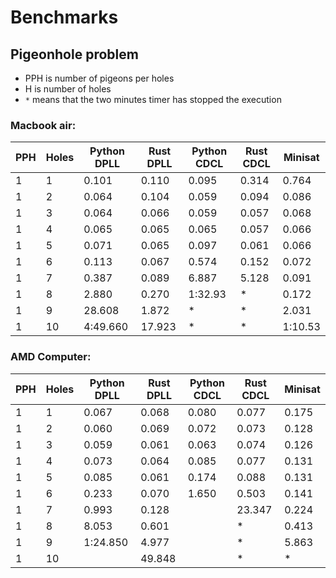 # Benchmarks

## Pigeonhole problem

- PPH is number of pigeons per holes
- H is number of holes
- `*` means that the two minutes timer has stopped the execution

### Macbook air:

| PPH | Holes | Python DPLL | Rust DPLL | Python CDCL | Rust CDCL | Minisat |
|-----|-------|-------------|-----------|-------------|-----------|---------|
|   1 |     1 |       0.101 |     0.110 |       0.095 |     0.314 |   0.764 |
|   1 |     2 |       0.064 |     0.104 |       0.059 |     0.094 |   0.086 |
|   1 |     3 |       0.064 |     0.066 |       0.059 |     0.057 |   0.068 |
|   1 |     4 |       0.065 |     0.065 |       0.065 |     0.057 |   0.066 |
|   1 |     5 |       0.071 |     0.065 |       0.097 |     0.061 |   0.066 |
|   1 |     6 |       0.113 |     0.067 |       0.574 |     0.152 |   0.072 |
|   1 |     7 |       0.387 |     0.089 |       6.887 |     5.128 |   0.091 |
|   1 |     8 |       2.880 |     0.270 |     1:32.93 |         * |   0.172 |
|   1 |     9 |      28.608 |     1.872 |           * |         * |   2.031 |
|   1 |    10 |    4:49.660 |    17.923 |           * |         * | 1:10.53 |

### AMD Computer:

| PPH | Holes | Python DPLL | Rust DPLL | Python CDCL | Rust CDCL | Minisat |
|-----|-------|-------------|-----------|-------------|-----------|---------|
|   1 |     1 |       0.067 |     0.068 |       0.080 |     0.077 |  0.175  |
|   1 |     2 |       0.060 |     0.069 |       0.072 |     0.073 |  0.128  |
|   1 |     3 |       0.059 |     0.061 |       0.063 |     0.074 |  0.126  |
|   1 |     4 |       0.073 |     0.064 |       0.085 |     0.077 |  0.131  |
|   1 |     5 |       0.085 |     0.061 |       0.174 |     0.088 |  0.131  |
|   1 |     6 |       0.233 |     0.070 |       1.650 |     0.503 |  0.141  |
|   1 |     7 |       0.993 |     0.128 |             |    23.347 |  0.224  |
|   1 |     8 |       8.053 |     0.601 |             |         * |  0.413  |
|   1 |     9 |    1:24.850 |     4.977 |             |         * |  5.863  |
|   1 |    10 |             |    49.848 |             |         * |      *  |

